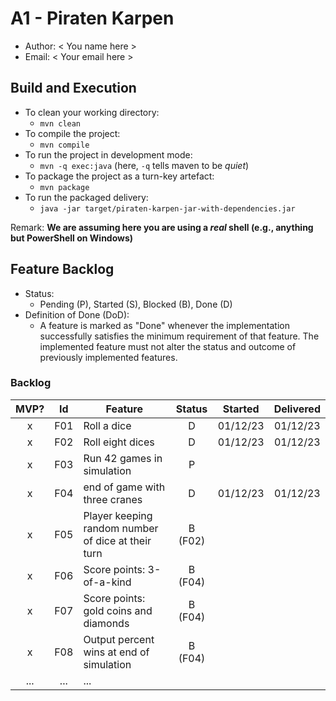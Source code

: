 # A1 - Piraten Karpen

  * Author: < You name here >
  * Email: < Your email here >

## Build and Execution

  * To clean your working directory:
    * `mvn clean`
  * To compile the project:
    * `mvn compile`
  * To run the project in development mode:
    * `mvn -q exec:java` (here, `-q` tells maven to be _quiet_)
  * To package the project as a turn-key artefact:
    * `mvn package`
  * To run the packaged delivery:
    * `java -jar target/piraten-karpen-jar-with-dependencies.jar` 

Remark: **We are assuming here you are using a _real_ shell (e.g., anything but PowerShell on Windows)**

## Feature Backlog

 * Status: 
   * Pending (P), Started (S), Blocked (B), Done (D)
 * Definition of Done (DoD):
   * A feature is marked as "Done" whenever the implementation successfully satisfies the minimum requirement of that feature. The implemented feature must not alter the status and outcome of previously implemented features. 

### Backlog 

| MVP? | Id  | Feature  | Status  |  Started  | Delivered |
| :-:  |:-:  |---       | :-:     | :-:       | :-:       |
| x   | F01 | Roll a dice |  D | 01/12/23 | 01/12/23 |
| x   | F02 | Roll eight dices  |  D | 01/12/23  | 01/12/23 |
| x   | F03 | Run 42 games in simulation  |  P  |   |
| x   | F04 | end of game with three cranes | D | 01/12/23 | 01/12/23 |
| x   | F05 | Player keeping random number of dice at their turn | B (F02) | | 
| x   | F06 | Score points: 3-of-a-kind | B (F04) | | 
| x   | F07 | Score points: gold coins and diamonds | B (F04) | | 
| x   | F08 | Output percent wins at end of simulation | B (F04) | | 
| ... | ... | ... |

